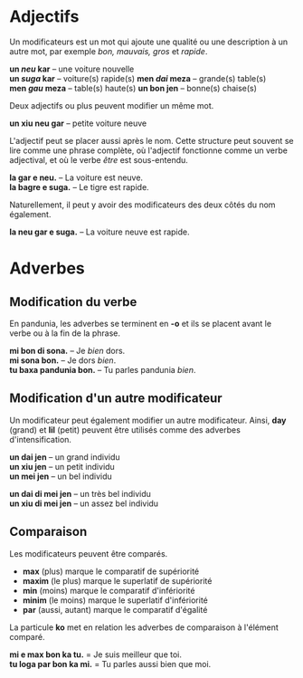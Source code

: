# Adjectifs

Un modificateurs est un mot qui ajoute une qualité ou une description à un autre mot, par exemple _bon, mauvais, gros_ et _rapide_.

**un _neu_ kar**
– une voiture nouvelle  
**un _suga_ kar**
– voiture(s) rapide(s)
**men _dai_ meza**
– grande(s) table(s)  
**men _gau_ meza**
– table(s) haute(s) 
**un bon jen**
– bonne(s) chaise(s)

Deux adjectifs ou plus peuvent modifier un même mot.

**un xiu neu gar**
– petite voiture neuve

L'adjectif peut se placer aussi après le nom.
Cette structure peut souvent se lire comme une phrase complète, où l'adjectif fonctionne comme un verbe adjectival, et où le verbe _être_ est sous-entendu.

**la gar e neu.** 
– La voiture est neuve.  
**la bagre e suga.** 
– Le tigre est rapide.

Naturellement, il peut y avoir des modificateurs des deux côtés du nom également.

**la neu gar e suga.** 
– La voiture neuve est rapide.

# Adverbes

## Modification du verbe

En pandunia, les adverbes se terminent en **-o** et ils se placent avant le verbe ou à la fin de la phrase.

**mi bon di sona.** 
– Je _bien_ dors.  
**mi sona bon.** 
– Je dors _bien_.  
**tu baxa pandunia bon.** 
– Tu parles pandunia _bien_.


## Modification d'un autre modificateur

Un modificateur peut également modifier un autre modificateur.
Ainsi, **day** (grand) et **lil** (petit) peuvent être utilisés comme des adverbes d'intensification.

**un dai jen** 
– un grand individu  
**un xiu jen** 
– un petit individu  
**un mei jen** 
– un bel individu

**un dai di mei jen** 
– un très bel individu  
**un xiu di mei jen** 
– un assez bel individu


## Comparaison

Les modificateurs peuvent être comparés.

- **max**
  (plus) marque le comparatif de supériorité
- **maxim**
  (le plus) marque le superlatif de supériorité
- **min**
  (moins) marque le comparatif d'infériorité
- **minim**
  (le moins) marque le superlatif d'infériorité
- **par**
  (aussi, autant) marque le comparatif d'égalité

La particule **ko** met en relation les adverbes de comparaison à l'élément comparé.

**mi e max bon ka tu.**
= Je suis meilleur que toi.  
**tu loga par bon ka mi.**
= Tu parles aussi bien que moi.


